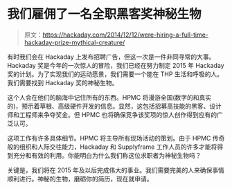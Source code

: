 # 我们雇佣了一名全职黑客奖神秘生物

> 原文：<https://hackaday.com/2014/12/12/were-hiring-a-full-time-hackaday-prize-mythical-creature/>

有时我们会在 Hackaday 上发布招聘广告，但这一次是一件非同寻常的大事。Hackaday 奖是今年的一次惊人的冒险，我们已经在努力制定 2015 年 Hackaday 奖的计划。为了实现我们的运动愿景，我们需要一个能在 THP 生活和呼吸的人。我们需要找到 Hackaday 奖的神秘生物。

这个人会在他们的脑海中记住所有的东西。HPMC 将漫游全国(数字的和真实的)，预示着草根、高级硬件开发的信息。显然，这包括招募高技能的黑客、设计师和工程师来争夺奖金。但 HPMC 也将确保竞争该奖项的惊人创作得到应有的广泛认可。

这项工作有许多具体细节。HPMC 将主导所有现场活动的策划。由于 HPMC 传奇般的组织和人际交往能力，Hackaday 和 Supplyframe 工作人员的许多才能将得到充分和有效的利用。你能明白为什么我们称这位求职者为神秘生物吗？

关键是，我们将在 2015 年及以后完成伟大的事业。我们需要完美的人来确保事情顺利进行。神秘的生物，磨砺你的简历，现在就申请。